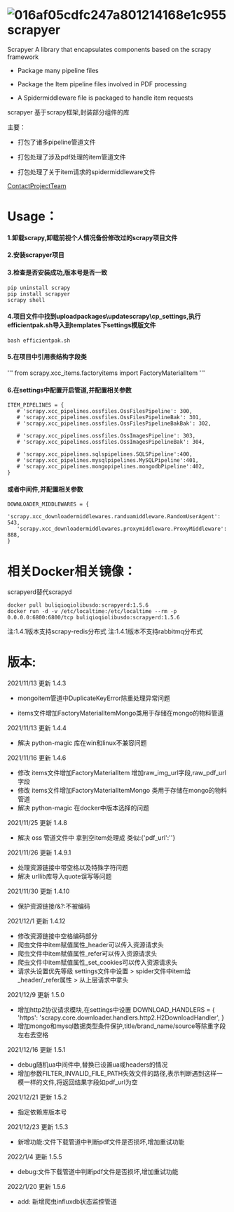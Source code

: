 ![016af05cdfc247a801214168e1c955](https://ryan-1307030779.cos.ap-nanjing.myqcloud.com/vscode-md016af05cdfc247a801214168e1c955.jpg)
scrapyer
=========
Scrapyer A library that encapsulates components based on the scrapy framework

- Package many pipeline files

- Package the Item pipeline files involved in PDF processing

- A Spidermiddleware file is packaged to handle item requests 

scrapyer 基于scrapy框架,封装部分组件的库

主要：

- 打包了诸多pipeline管道文件

- 打包处理了涉及pdf处理的item管道文件

- 打包处理了关于item请求的spidermiddleware文件


[ContactProjectTeam](https://github.com/buliqioqiolibusdo)


Usage：
========
#### 1.卸载scrapy,卸载前视个人情况备份修改过的scrapy项目文件
#### 2.安装scrapyer项目
#### 3.检查是否安装成功,版本号是否一致
```
pip uninstall scrapy 
pip install scrapyer
scrapy shell
```

#### 4.项目文件中找到uploadpackages\updatescrapy\cp_settings,执行efficientpak.sh导入到templates下settings模版文件
```
bash efficientpak.sh
```
#### 5.在项目中引用表结构字段类
'''
from scrapy.xcc_items.factoryitems import FactoryMaterialItem 
'''
#### 6.在settings中配置开启管道,并配置相关参数
```
ITEM_PIPELINES = {
   # 'scrapy.xcc_pipelines.ossfiles.OssFilesPipeline': 300,
   # 'scrapy.xcc_pipelines.ossfiles.OssFilesPipelineBak': 301,
   # 'scrapy.xcc_pipelines.ossfiles.OssFilesPipelineBakBak': 302,

   # 'scrapy.xcc_pipelines.ossfiles.OssImagesPipeline': 303,
   # 'scrapy.xcc_pipelines.ossfiles.OssImagesPipelineBak': 304,

   # 'scrapy.xcc_pipelines.sqlspipelines.SQLSPipeline':400,
   # 'scrapy.xcc_pipelines.mysqlpipelines.MySQLPipeline':401,
   # 'scrapy.xcc_pipelines.mongopipelines.mongodbPipeline':402,
}
```
#### 或者中间件,并配置相关参数
```
DOWNLOADER_MIDDLEWARES = {
   'scrapy.xcc_downloadermiddlewares.randuamiddleware.RandomUserAgent': 543,
   'scrapy.xcc_downloadermiddlewares.proxymiddleware.ProxyMiddleware': 888,
}
```

相关Docker相关镜像：
========
scrapyerd替代scrapyd
```
docker pull buliqioqiolibusdo:scrapyerd:1.5.6
docker run -d -v /etc/localtime:/etc/localtime --rm -p 0.0.0.0:6800:6800/tcp buliqioqiolibusdo:scrapyerd:1.5.6
```
注:1.4.1版本支持scrapy-redis分布式
注:1.4.1版本不支持rabbitmq分布式

版本:
========
2021/11/13 更新 1.4.3 
- mongoitem管道中DuplicateKeyError除重处理异常问题

- items文件增加FactoryMaterialItemMongo类用于存储在mongo的物料管道

2021/11/13 更新 1.4.4 
- 解决 python-magic 库在win和linux不兼容问题

2021/11/16 更新 1.4.6
- 修改 items文件增加FactoryMaterialItem 增加raw_img_url字段,raw_pdf_url字段
- 修改 items文件增加FactoryMaterialItemMongo 类用于存储在mongo的物料管道
- 解决 python-magic 在docker中版本选择的问题

2021/11/25 更新 1.4.8
- 解决 oss 管道文件中 拿到空item处理成 类似:{'pdf_url':''}

2021/11/26 更新 1.4.9.1
- 处理资源链接中带空格以及特殊字符问题
- 解决 urllib库导入quote误写等问题

2021/11/30 更新 1.4.10
- 保护资源链接/&?:不被编码

2021/12/1 更新 1.4.12
- 修改资源链接中空格编码部分
- 爬虫文件中item赋值属性_header可以传入资源请求头
- 爬虫文件中item赋值属性_refer可以传入资源请求头
- 爬虫文件中item赋值属性_set_cookies可以传入资源请求头
- 请求头设置优先等级 settings文件中设置 > spider文件中item给_header/_refer属性 > 从上层请求中拿头 

2021/12/9 更新 1.5.0
- 增加http2协议请求模块,在settings中设置
   DOWNLOAD_HANDLERS = {
      'https': 'scrapy.core.downloader.handlers.http2.H2DownloadHandler',
   }  
- 增加mongo和mysql数据类型条件保护,title/brand_name/source等除重字段左右去空格

2021/12/16 更新 1.5.1
- debug随机ua中间件中,替换已设置ua或headers的情况
- 增加参数FILTER_INVALID_FILE_PATH失效文件的路径,表示判断遇到这样一模一样的文件,将返回结果字段如pdf_url为空

2021/12/21 更新 1.5.2
- 指定依赖库版本号

2021/12/23 更新 1.5.3
- 新增功能:文件下载管道中判断pdf文件是否损坏,增加重试功能 

2022/1/4 更新 1.5.5
- debug:文件下载管道中判断pdf文件是否损坏,增加重试功能 

2022/1/20 更新 1.5.6
- add: 新增爬虫influxdb状态监控管道